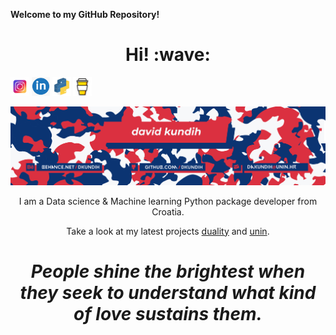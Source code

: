 **Welcome to my GitHub Repository!**

<h1 align='center'> Hi! :wave:</h1>
  
<a href="https://www.instagram.com/dkundih/"><img height="30" src="https://raw.githubusercontent.com/dkundih/dkundih/main/.logistics/instagram.jpg"></a>
<a href="https://www.linkedin.com/in/dkundih/"><img height="30" src="https://raw.githubusercontent.com/dkundih/dkundih/main/.logistics/linkedin.png"></a>
<a href="https://www.pypi.org/user/dkundih/"><img height="30" src="https://raw.githubusercontent.com/dkundih/dkundih/main/.logistics/pypi.jpg"></a>
<a href="https://www.buymeacoffee.com/dkundih"><img height="30" src="https://raw.githubusercontent.com/dkundih/dkundih/main/.logistics/buymeacoffee.jpg"></a>
  
<img src="/.logistics/BLUERED_GHiLI.jpg"/>

<p align='center'>
I am a Data science & Machine learning Python package developer from Croatia.
</p>
<p align='center'>Take a look at my latest projects <a href="https://github.com/dkundih/duality">duality</a> and  <a href="https://github.com/dkundih/unin">unin</a>.</p>

<h1 align='center'><i>People shine the brightest when they seek to understand what kind of love sustains them.</i></h1>
